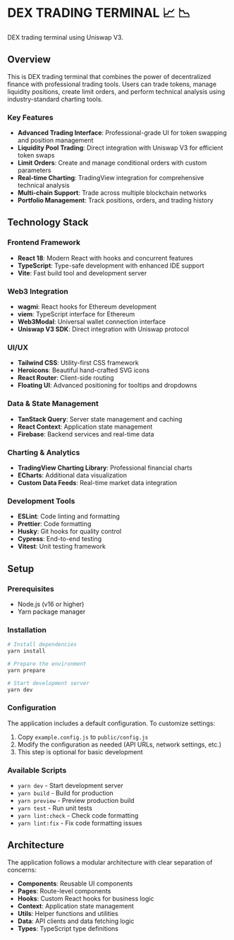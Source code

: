 # DEX TRADING TERMINAL 📈 📉

DEX trading terminal using Uniswap V3.

## Overview

This is DEX trading terminal that combines the power of decentralized finance with professional trading tools. Users can trade tokens, manage liquidity positions, create limit orders, and perform technical analysis using industry-standard charting tools.

### Key Features

- **Advanced Trading Interface**: Professional-grade UI for token swapping and position management
- **Liquidity Pool Trading**: Direct integration with Uniswap V3 for efficient token swaps
- **Limit Orders**: Create and manage conditional orders with custom parameters
- **Real-time Charting**: TradingView integration for comprehensive technical analysis
- **Multi-chain Support**: Trade across multiple blockchain networks
- **Portfolio Management**: Track positions, orders, and trading history

## Technology Stack

### Frontend Framework

- **React 18**: Modern React with hooks and concurrent features
- **TypeScript**: Type-safe development with enhanced IDE support
- **Vite**: Fast build tool and development server

### Web3 Integration

- **wagmi**: React hooks for Ethereum development
- **viem**: TypeScript interface for Ethereum
- **Web3Modal**: Universal wallet connection interface
- **Uniswap V3 SDK**: Direct integration with Uniswap protocol

### UI/UX

- **Tailwind CSS**: Utility-first CSS framework
- **Heroicons**: Beautiful hand-crafted SVG icons
- **React Router**: Client-side routing
- **Floating UI**: Advanced positioning for tooltips and dropdowns

### Data & State Management

- **TanStack Query**: Server state management and caching
- **React Context**: Application state management
- **Firebase**: Backend services and real-time data

### Charting & Analytics

- **TradingView Charting Library**: Professional financial charts
- **ECharts**: Additional data visualization
- **Custom Data Feeds**: Real-time market data integration

### Development Tools

- **ESLint**: Code linting and formatting
- **Prettier**: Code formatting
- **Husky**: Git hooks for quality control
- **Cypress**: End-to-end testing
- **Vitest**: Unit testing framework

## Setup

### Prerequisites

- Node.js (v16 or higher)
- Yarn package manager

### Installation

```bash
# Install dependencies
yarn install

# Prepare the environment
yarn prepare

# Start development server
yarn dev
```

### Configuration

The application includes a default configuration. To customize settings:

1. Copy `example.config.js` to `public/config.js`
2. Modify the configuration as needed (API URLs, network settings, etc.)
3. This step is optional for basic development

### Available Scripts

- `yarn dev` - Start development server
- `yarn build` - Build for production
- `yarn preview` - Preview production build
- `yarn test` - Run unit tests
- `yarn lint:check` - Check code formatting
- `yarn lint:fix` - Fix code formatting issues

## Architecture

The application follows a modular architecture with clear separation of concerns:

- **Components**: Reusable UI components
- **Pages**: Route-level components
- **Hooks**: Custom React hooks for business logic
- **Context**: Application state management
- **Utils**: Helper functions and utilities
- **Data**: API clients and data fetching logic
- **Types**: TypeScript type definitions
